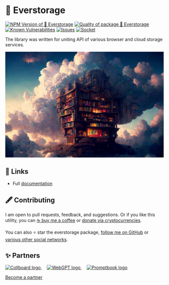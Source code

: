 # 💾 Everstorage

<!--Badges-->
<!--⚠️WARNING: This section was generated by https://github.com/hejny/batch-project-editor/blob/main/src/workflows/800-badges/badges.ts so every manual change will be overwritten.-->


[![NPM Version of 💾 Everstorage](https://badge.fury.io/js/everstorage.svg)](https://www.npmjs.com/package/everstorage)
[![Quality of package 💾 Everstorage](https://packagequality.com/shield/everstorage.svg)](https://packagequality.com/#?package=everstorage)
[![Known Vulnerabilities](https://snyk.io/test/github/hejny/everstorage/badge.svg)](https://snyk.io/test/github/hejny/everstorage)
[![Issues](https://img.shields.io/github/issues/hejny/everstorage.svg?style=flat)](https://github.com/hejny/everstorage/issues)
[![Socket](https://socket.dev/api/badge/npm/package/everstorage)](https://socket.dev/npm/package/everstorage)
<!--[![License of 💾 Everstorage](https://img.shields.io/github/license/hejny/everstorage.svg?style=flat)](https://github.com/hejny/everstorage/blob/main/LICENSE)-->

<!--/Badges-->

The library was written for uniting API of various browser and cloud storage services.



<!--Wallpaper-->
<!--⚠️WARNING: This section was generated by https://github.com/hejny/batch-project-editor/blob/main/src//workflows/315-ai-generated-wallpaper/4-aiGeneratedWallpaperUseInReadme.ts so every manual change will be overwritten.-->
[![Wallpaper of 💾 Everstorage](assets/ai/wallpaper/gallery/ef76e93d-ae34-4504-9905-18b4eb016bbd-0_0.png)](https://www.midjourney.com/app/jobs/ef76e93d-ae34-4504-9905-18b4eb016bbd)
<!--/Wallpaper-->

## 🔗 Links

- Full [documentation](https://hejny.github.io/everstorage/)



<!--Contributing-->
<!--⚠️WARNING: This section was generated by https://github.com/hejny/batch-project-editor/blob/main/src/workflows/810-contributing/contributing.ts so every manual change will be overwritten.-->

## 🖋️ Contributing

I am open to pull requests, feedback, and suggestions. Or if you like this utility, you can [☕ buy me a coffee](https://www.buymeacoffee.com/hejny) or [donate via cryptocurrencies](https://github.com/hejny/hejny/blob/main/documents/crypto.md).

You can also ⭐ star the everstorage package, [follow me on GitHub](https://github.com/hejny) or [various other social networks](https://www.pavolhejny.com/contact/).

<!--/Contributing-->


<!--Partners-->
<!--⚠️WARNING: This section was generated by https://github.com/hejny/batch-project-editor/blob/main/src/workflows/820-partners/partners.ts so every manual change will be overwritten.-->

## ✨ Partners


<a href="https://collboard.com/">
  <img src="https://collboard.fra1.cdn.digitaloceanspaces.com/assets/18.12.1/logo-small.png" alt="Collboard logo" width="50"  />
</a>
&nbsp;&nbsp;&nbsp;
<a href="https://webgpt.cz/?partner=ph&utm_medium=referral&utm_source=github-readme&utm_campaign=partner-ph">
  <img src="https://webgpt.cz/_next/static/media/webgpt-blue.e2bf1fff.png" alt="WebGPT logo" width="70"  />
</a>
&nbsp;&nbsp;&nbsp;
<a href="https://github.com/webgptorg/promptbook">
  <img src="https://raw.githubusercontent.com/webgptorg/promptbook/main/other/design/logo.png" alt="Promptbook logo" width="45"  />
</a>


[Become a partner](https://www.pavolhejny.com/contact/)

<!--/Partners-->